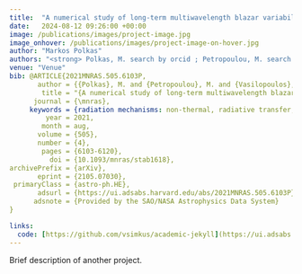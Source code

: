 ```yaml
---
title:  "A numerical study of long-term multiwavelength blazar variability"
date:   2024-08-12 09:26:00 +00:00
image: /publications/images/project-image.jpg
image_onhover: /publications/images/project-image-on-hover.jpg
author: "Markos Polkas"
authors: "<strong> Polkas, M. search by orcid ; Petropoulou, M. search by orcid ; Vasilopoulos, G. search by orcid ; Mastichiadis, A. search by orcid ; Urry, C. M. search by orcid ; Coppi, P. search by orcid ; Bailyn, C.</strong>"
venue: "Venue"
bib: @ARTICLE{2021MNRAS.505.6103P,
       author = {{Polkas}, M. and {Petropoulou}, M. and {Vasilopoulos}, G. and {Mastichiadis}, A. and {Urry}, C.~M. and {Coppi}, P. and {Bailyn}, C.},
        title = "{A numerical study of long-term multiwavelength blazar variability}",
      journal = {\mnras},
     keywords = {radiation mechanisms: non-thermal, radiative transfer, galaxies: active, gamma-rays: galaxies, Astrophysics - High Energy Astrophysical Phenomena},
         year = 2021,
        month = aug,
       volume = {505},
       number = {4},
        pages = {6103-6120},
          doi = {10.1093/mnras/stab1618},
archivePrefix = {arXiv},
       eprint = {2105.07030},
 primaryClass = {astro-ph.HE},
       adsurl = {https://ui.adsabs.harvard.edu/abs/2021MNRAS.505.6103P},
      adsnote = {Provided by the SAO/NASA Astrophysics Data System}
}

links:
  code: [https://github.com/vsimkus/academic-jekyll](https://ui.adsabs.harvard.edu/abs/2021MNRAS.505.6103P/abstract)
---
```

Brief description of another project.
